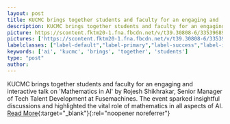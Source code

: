 ```yaml
---
layout: post
title: KUCMC brings together students and faculty for an engaging and
description: KUCMC brings together students and faculty for an engaging and interactive talk on 'Mathematics in AI' by Rojesh Shikhrakar, Senior Manager of Tech Talent Development at Fusemachines. The event sparked insightful discussions and highlighted the vital role of mathematics in all aspects of AI.
picture: https://scontent.fktm20-1.fna.fbcdn.net/v/t39.30808-6/335396895_163137759888643_4357438128808979443_n.jpg?stp=dst-jpg_p720x720&_nc_cat=109&cb=99be929b-59f725be&ccb=1-7&_nc_sid=730e14&_nc_ohc=em3Ek206TdoAX9pgcKZ&_nc_ht=scontent.fktm20-1.fna&oh=00_AfCxnatcAqNLL-L4a6kcSWCRJ2whmkQTMCObhGMLMa6b4g&oe=6491500E
pictures: ['https://scontent.fktm20-1.fna.fbcdn.net/v/t39.30808-6/335396895_163137759888643_4357438128808979443_n.jpg?stp=dst-jpg_p720x720&_nc_cat=109&cb=99be929b-59f725be&ccb=1-7&_nc_sid=730e14&_nc_ohc=em3Ek206TdoAX9pgcKZ&_nc_ht=scontent.fktm20-1.fna&oh=00_AfCxnatcAqNLL-L4a6kcSWCRJ2whmkQTMCObhGMLMa6b4g&oe=6491500E', 'https://scontent.fktm20-1.fna.fbcdn.net/v/t39.30808-6/335450056_871720747239426_8057174577697988917_n.jpg?stp=dst-jpg_p720x720&_nc_cat=111&cb=99be929b-59f725be&ccb=1-7&_nc_sid=730e14&_nc_ohc=vjA24FS5lVkAX8qHeoG&_nc_ht=scontent.fktm20-1.fna&oh=00_AfD8Qo49N4YEJCcmtJSgWVlqfUa2BdduYXGXQoTJlEof0A&oe=64921D1D', 'https://scontent.fktm20-1.fna.fbcdn.net/v/t39.30808-6/336301298_713163863823975_810560226808024541_n.jpg?stp=dst-jpg_p720x720&_nc_cat=102&cb=99be929b-59f725be&ccb=1-7&_nc_sid=730e14&_nc_ohc=jA-YJ0oiG6EAX-g7fu4&_nc_ht=scontent.fktm20-1.fna&oh=00_AfDWKnN5Yl9pmi6ULz2N3WUKqukzmWueWpxPezms1Se4-w&oe=6491F892']
labelclasses: ["label-default","label-primary","label-success","label-info","label-warning","label-danger"]
keywords: ['ai', 'kucmc', 'brings', 'together', 'students']
type: "post"
author:
---
```


KUCMC brings together students and faculty for an engaging and interactive talk on 'Mathematics in AI' by Rojesh Shikhrakar, Senior Manager of Tech Talent Development at Fusemachines. The event sparked insightful discussions and highlighted the vital role of mathematics in all aspects of AI. <br>[Read More](https://www.facebook.com/kucmc1/posts/pfbid02JgekvUExdwth96sgTj43b9YCdAEm2dD8ocTkEkaKT3M2JCBQiYuNu47kkqLzXyfEl){:target="_blank"}{:rel="noopener noreferrer"}